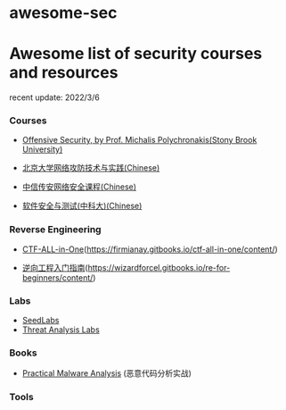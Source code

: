 # awesome-sec

# Awesome list of security courses and resources

recent update: 2022/3/6

### Courses

 - [Offensive Security, by Prof. Michalis Polychronakis(Stony Brook University)](https://www3.cs.stonybrook.edu/~mikepo/CSE363/2020/schedule/)

 - [北京大学网络攻防技术与实践(Chinese)](https://bbs.pku.edu.cn/v2/post-read-single.php?bid=1220&type=0&postid=7427036)

 - [中信传安网络安全课程(Chinese)](https://c4pr1c3.github.io/cuc-wiki/)

 - [软件安全与测试(中科大)(Chinese)](http://staff.ustc.edu.cn/~sycheng/sst/index-cn.html)


### Reverse Engineering

 - [CTF-ALL-in-One](Chinese)(https://firmianay.gitbooks.io/ctf-all-in-one/content/)

 - [逆向工程入门指南](Chinese)(https://wizardforcel.gitbooks.io/re-for-beginners/content/)

### Labs

 - [SeedLabs](https://seedsecuritylabs.org)
 - [Threat Analysis Labs](https://www.yurenliu.com/labs)

### Books
 - [Practical Malware Analysis](https://www.oreilly.com/library/view/practical-malware-analysis/9781593272906/) (恶意代码分析实战)
 

### Tools


